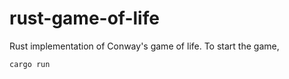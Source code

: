 # rust-game-of-life
Rust implementation of Conway's game of life.
To start the game, 
```
cargo run
```
